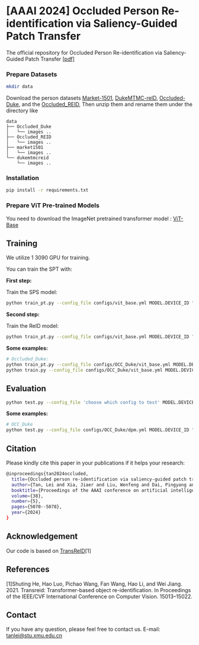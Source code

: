 # [AAAI 2024] Occluded Person Re-identification via Saliency-Guided Patch Transfer
The official repository for Occluded Person Re-identification via Saliency-Guided Patch Transfer [[pdf]](https://ojs.aaai.org/index.php/AAAI/article/view/28312)

### Prepare Datasets

```bash
mkdir data
```
Download the person datasets [Market-1501](https://drive.google.com/file/d/0B8-rUzbwVRk0c054eEozWG9COHM/view), [DukeMTMC-reID](https://arxiv.org/abs/1609.01775), [Occluded-Duke](https://github.com/lightas/Occluded-DukeMTMC-Dataset), and the [Occluded_REID](https://github.com/wangguanan/light-reid/blob/master/reid_datasets.md), 
Then unzip them and rename them under the directory like

```
data
├── Occluded_Duke
│   └── images ..
├── Occluded_REID
│   └── images ..
├── market1501
│   └── images ..
└── dukemtmcreid
    └── images ..
```

### Installation

```bash
pip install -r requirements.txt
```

### Prepare ViT Pre-trained Models

You need to download the ImageNet pretrained transformer model : [ViT-Base](https://github.com/rwightman/pytorch-image-models/releases/download/v0.1-vitjx/jx_vit_base_p16_224-80ecf9dd.pth)

## Training

We utilize 1 3090 GPU for training.

You can train the SPT with:

**First step:**

Train the SPS model:

```bash
python train_pt.py --config_file configs/vit_base.yml MODEL.DEVICE_ID "('your device id')"
```

**Second step:**

Train the ReID model:

```bash
python train_pt.py --config_file configs/vit_base.yml MODEL.DEVICE_ID "('your device id')" TEST.WEIGHT "('your path of trained SPS checkpoints')"
```

**Some examples:**
```bash
# Occluded_Duke: 
python train_pt.py --config_file configs/OCC_Duke/vit_base.yml MODEL.DEVICE_ID "('0')"
python train.py --config_file configs/OCC_Duke/vit_base.yml MODEL.DEVICE_ID "('0')" TEST.WEIGHT "('./logs/occ_duke_vit_base/sps.pth')"
```

## Evaluation

```bash
python test.py --config_file 'choose which config to test' MODEL.DEVICE_ID "('your device id')" TEST.WEIGHT "('your path of trained checkpoints')"
```

**Some examples:**
```bash
# OCC_Duke
python test.py --config_file configs/OCC_Duke/dpm.yml MODEL.DEVICE_ID "('0')" TEST.WEIGHT './logs/occ_duke_vit_base/transformer_150.pth'
```

## Citation
Please kindly cite this paper in your publications if it helps your research:
```bash
@inproceedings{tan2024occluded,
  title={Occluded person re-identification via saliency-guided patch transfer},
  author={Tan, Lei and Xia, Jiaer and Liu, Wenfeng and Dai, Pingyang and Wu, Yongjian and Cao, Liujuan},
  booktitle={Proceedings of the AAAI conference on artificial intelligence},
  volume={38},
  number={5},
  pages={5070--5078},
  year={2024}
}
```

## Acknowledgement
Our code is based on [TransReID](https://github.com/damo-cv/TransReID)[1]

## References
[1]Shuting He, Hao Luo, Pichao Wang, Fan Wang, Hao Li, and Wei Jiang. 2021. Transreid: Transformer-based object re-identification. In Proceedings of the IEEE/CVF
International Conference on Computer Vision. 15013–15022.

## Contact

If you have any question, please feel free to contact us. E-mail: [tanlei@stu.xmu.edu.cn](mailto:tanlei@stu.xmu.edu.cn)

